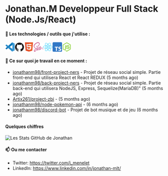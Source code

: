 # Jonathan.M Developpeur Full Stack (Node.Js/React)

#### 🔨 Les technologies / outils que j'utilise :

<div style="display: flex; margin-right: 20px;">
    <img width="30px" alt="logo visual studio code" src="./images/vscode-original.svg" />
    <img width="30px" alt="logo GitHub" src="./images/github-original.svg" />
    <img width="30px" alt="logo HTML5" src="./images/html5-original.svg" />
    <img width="30px" alt="logo SASS" src="./images/sass-original.svg" />
    <img width="30px" alt="logo React" src="./images/react-original.svg" />
    <img width="30px" alt="logo TypeScript" src="./images/typescript-original.svg" />
    <img width="30px" alt="logo node js" src="./images/nodejs-original.svg" />
</div>

#### 👷 Ce sur quoi je travail en ce moment :


- [jonathanm98/front-project-ners](https://github.com/jonathanm98/front-project-ners) - Projet de réseau social simple. Partie front-end qui utilisera React et React REDUX (5 months ago)
- [jonathanm98/back-project-ners](https://github.com/jonathanm98/back-project-ners) - Projet de réseau social simple. Partie back-end qui utilisera NodeJS, Express, Sequelize(MariaDB)&#34; (5 months ago)
- [Artix261/project-zbi](https://github.com/Artix261/project-zbi) -  (5 months ago)
- [jonathanm98/node-pokemon-api](https://github.com/jonathanm98/node-pokemon-api) -  (6 months ago)
- [jonathanm98/discord-bot](https://github.com/jonathanm98/discord-bot) - Projet de bot musique et de jeu (6 months ago)

#### Quelques chiffres 
![Les Stats GitHub de Jonathan](https://github-readme-stats.vercel.app/api?username=jonathanm98)

#### 📫 Ou me contacter

- Twitter: https://twitter.com/j_menelet
- LinkedIn: https://www.linkedin.com/in/jonathan-mlt/